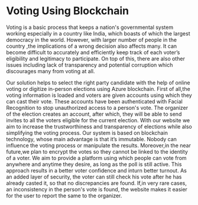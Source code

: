 # Voting Using Blockchain

Voting is a basic process that keeps a nation's governmental system working especially in a country like India, which boasts of which the largest democracy in the world. However, with larger number of people in the country ,the implications of a wrong  decision also affects many. It can become difficult to accurately and efficiently keep track of each voter’s eligibility and legitimacy to participate. On top of this, there are also other issues including lack of transparency and potential corruption which discourages many from voting at all.

Our solution helps to select the right party candidate with the help of online voting or digitize in-person elections using Azure blockchain. First of all,the voting information is loaded and voters are given accounts using which they can cast their vote. These accounts have been authenticated with Facial Recognition to stop unauthorized access to a person's vote. The organizer of the election creates an account, after which, they will be able to send invites to all the voters eligible for the current election. With our website we aim to increase the trustworthiness and transparency of elections while also simplifying the voting process. Our system is based on blockchain technology, whose main advantage is that it’s immutable. Nobody can influence the voting process or manipulate the results. Moreover,in the near future,we plan to encrypt the votes so they cannot be linked to the identity of a voter. We aim to provide a platform using which people can vote from anywhere and anytime they desire, as long as the poll is still active. This approach results in a better voter confidence and inturn better turnout. As an added layer of security, the voter can still check his vote after he has already casted it, so that no discrepancies are found. If,in very rare cases, an inconsistency in the person's vote is found, the website makes it easier for the user to report the same to the organizer. 


